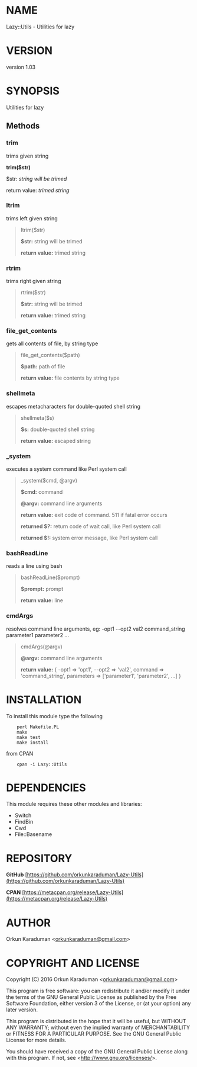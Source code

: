 # NAME

Lazy::Utils - Utilities for lazy

# VERSION

version 1.03

# SYNOPSIS

Utilities for lazy

## Methods

### trim

trims given string

**trim($str)**

$str: _string will be trimed_

return value: _trimed string_

### ltrim

trims left given string

> ltrim($str)
>
> **$str:** string will be trimed
>
> **return value:** trimed string

### rtrim

trims right given string

> rtrim($str)
>
> **$str:** string will be trimed
>
> **return value:** trimed string

### file\_get\_contents

gets all contents of file, by string type

> file\_get\_contents($path)
>
> **$path:** path of file
>
> **return value:** file contents by string type

### shellmeta

escapes metacharacters for double-quoted shell string

> shellmeta($s)
>
> **$s:** double-quoted shell string
>
> **return value:** escaped string

### \_system

executes a system command like Perl system call

> \_system($cmd, @argv)
>
> **$cmd:** command
>
> **@argv:** command line arguments
>
> **return value:** exit code of command. 511 if fatal error occurs
>
> **returned $?:** return code of wait call, like Perl system call
>
> **returned $!:** system error message, like Perl system call

### bashReadLine

reads a line using bash

> bashReadLine($prompt)
>
> **$prompt:** prompt
>
> **return value:** line

### cmdArgs

resolves command line arguments, eg: -opt1 --opt2 val2 command\_string parameter1 parameter2 ...

> cmdArgs(@argv)
>
> **@argv:** command line arguments
>
> **return value:** { -opt1 =&gt; &#39;opt1&#39;, --opt2 =&gt; &#39;val2&#39;, command =&gt; &#39;command\_string&#39;, parameters =&gt; \[&#39;parameter1&#39;, &#39;parameter2&#39;, ...\] }

# INSTALLATION

To install this module type the following

        perl Makefile.PL
        make
        make test
        make install

from CPAN

        cpan -i Lazy::Utils

# DEPENDENCIES

This module requires these other modules and libraries:

- Switch
- FindBin
- Cwd
- File::Basename

# REPOSITORY

**GitHub** [https://github.com/orkunkaraduman/Lazy-Utils](https://github.com/orkunkaraduman/Lazy-Utils)

**CPAN** [https://metacpan.org/release/Lazy-Utils](https://metacpan.org/release/Lazy-Utils)

# AUTHOR

Orkun Karaduman &lt;orkunkaraduman@gmail.com&gt;

# COPYRIGHT AND LICENSE

Copyright (C) 2016  Orkun Karaduman &lt;orkunkaraduman@gmail.com&gt;

This program is free software: you can redistribute it and/or modify
it under the terms of the GNU General Public License as published by
the Free Software Foundation, either version 3 of the License, or
(at your option) any later version.

This program is distributed in the hope that it will be useful,
but WITHOUT ANY WARRANTY; without even the implied warranty of
MERCHANTABILITY or FITNESS FOR A PARTICULAR PURPOSE.  See the
GNU General Public License for more details.

You should have received a copy of the GNU General Public License
along with this program.  If not, see &lt;http://www.gnu.org/licenses/&gt;.
